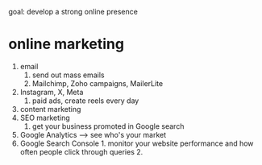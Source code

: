 goal: develop a strong online presence

# online marketing
1. email
	1. send out mass emails
	2. Mailchimp, Zoho campaigns, MailerLite
2. Instagram, X, Meta
	1. paid ads, create reels every day
3. content marketing
4. SEO marketing
	1. get your business promoted in Google search
5. Google Analytics --> see who's your market
6. Google Search Console
		1. monitor your website performance and how often people click through queries
	2. 